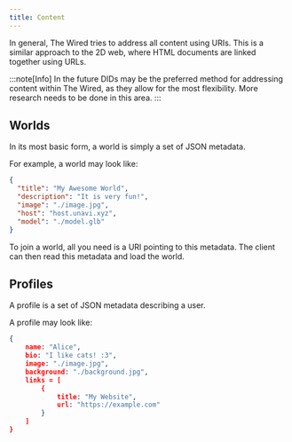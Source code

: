 ```yaml
---
title: Content
---
```


In general, The Wired tries to address all content using URIs.
This is a similar approach to the 2D web, where HTML documents are linked together using URLs.


:::note[Info]
In the future DIDs may be the preferred method for addressing content within The Wired, as they allow for the most flexibility.
More research needs to be done in this area.
:::

## Worlds

In its most basic form, a world is simply a set of JSON metadata.

For example, a world may look like:

```json
{
  "title": "My Awesome World",
  "description": "It is very fun!",
  "image": "./image.jpg",
  "host": "host.unavi.xyz",
  "model": "./model.glb"
}
```

To join a world, all you need is a URI pointing to this metadata.
The client can then read this metadata and load the world.

## Profiles

A profile is a set of JSON metadata describing a user.

A profile may look like:

```json
{
    name: "Alice",
    bio: "I like cats! :3",
    image: "./image.jpg",
    background: "./background.jpg",
    links = [
        {
            title: "My Website",
            url: "https://example.com"
        }
    ]
}
```
